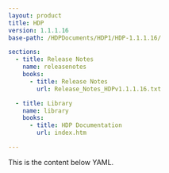 ```yaml
---
layout: product
title: HDP
version: 1.1.1.16
base-path: /HDPDocuments/HDP1/HDP-1.1.1.16/

sections:
  - title: Release Notes
    name: releasenotes
    books:
      - title: Release Notes
        url: Release_Notes_HDPv1.1.1.16.txt

  - title: Library
    name: library
    books:
      - title: HDP Documentation
        url: index.htm

---
```


This is the content below YAML.
